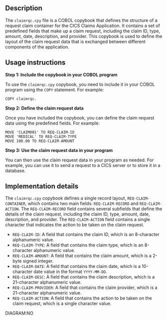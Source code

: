 ## Description
The `claimrqc.cpy` file is a COBOL copybook that defines the structure of a request claim container for the CICS Claims Application. It contains a set of predefined fields that make up a claim request, including the claim ID, type, amount, date, description, and provider. This copybook is used to define the layout of the claim request data that is exchanged between different components of the application.

## Usage instructions

**Step 1: Include the copybook in your COBOL program**

To use the `claimrqc.cpy` copybook, you need to include it in your COBOL program using the `COPY` statement. For example:
```
COPY claimrqc.
```
**Step 2: Define the claim request data**

Once you have included the copybook, you can define the claim request data using the predefined fields. For example:
```
MOVE 'CLAIM001' TO REQ-CLAIM-ID
MOVE 'MEDICAL' TO REQ-CLAIM-TYPE
MOVE 100.00 TO REQ-CLAIM-AMOUNT
```
**Step 3: Use the claim request data in your program**

You can then use the claim request data in your program as needed. For example, you can use it to send a request to a CICS server or to store it in a database.

## Implementation details

The `claimrqc.cpy` copybook defines a single record layout, `REQ-CLAIM-CONTAINER`, which contains two main fields: `REQ-CLAIM-RECORD` and `REQ-CLAIM-ACTION`. The `REQ-CLAIM-RECORD` field contains several subfields that define the details of the claim request, including the claim ID, type, amount, date, description, and provider. The `REQ-CLAIM-ACTION` field contains a single character that indicates the action to be taken on the claim request.

- `REQ-CLAIM-ID`: A field that contains the claim ID, which is an 8-character alphanumeric value.
- `REQ-CLAIM-TYPE`: A field that contains the claim type, which is an 8-character alphanumeric value.
- `REQ-CLAIM-AMOUNT`: A field that contains the claim amount, which is a 2-byte signed integer.
- `REQ-CLAIM-DATE`: A field that contains the claim date, which is a 10-character date value in the format `YYYY-MM-DD`.
- `REQ-CLAIM-DESC`: A field that contains the claim description, which is a 21-character alphanumeric value.
- `REQ-CLAIM-PROVIDER`: A field that contains the claim provider, which is a 21-character alphanumeric value.
- `REQ-CLAIM-ACTION`: A field that contains the action to be taken on the claim request, which is a single character value.

DIAGRAM:NO